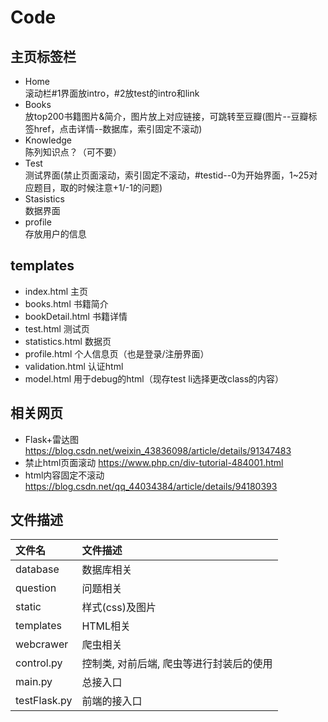 # Code

## 主页标签栏
- Home  
  滚动栏#1界面放intro，#2放test的intro和link
- Books  
  放top200书籍图片&简介，图片放上对应链接，可跳转至豆瓣(图片--豆瓣<a></a>标签href，点击详情--数据库，索引固定不滚动)
- Knowledge  
  陈列知识点？（可不要）
- Test  
  测试界面(禁止页面滚动，索引固定不滚动，#testid--0为开始界面，1~25对应题目，取的时候注意+1/-1的问题)
- Stasistics  
  数据界面
- profile  
  存放用户的信息

## templates
- index.html  主页
- books.html  书籍简介
- bookDetail.html  书籍详情
- test.html  测试页
- statistics.html 数据页
- profile.html 个人信息页（也是登录/注册界面）
- validation.html 认证html
- model.html 用于debug的html（现存test li选择更改class的内容）

## 相关网页
- Flask+雷达图  https://blog.csdn.net/weixin_43836098/article/details/91347483
- 禁止html页面滚动  https://www.php.cn/div-tutorial-484001.html
- html内容固定不滚动  https://blog.csdn.net/qq_44034384/article/details/94180393


## 文件描述

| 文件名       | 文件描述                                 |
| :----------- | :--------------------------------------- |
| database     | 数据库相关                               |
| question     | 问题相关                                 |
| static       | 样式(css)及图片                          |
| templates    | HTML相关                                 |
| webcrawer    | 爬虫相关                                 |
| control.py   | 控制类, 对前后端, 爬虫等进行封装后的使用 |
| main.py      | 总接入口                                 |
| testFlask.py | 前端的接入口                             |
